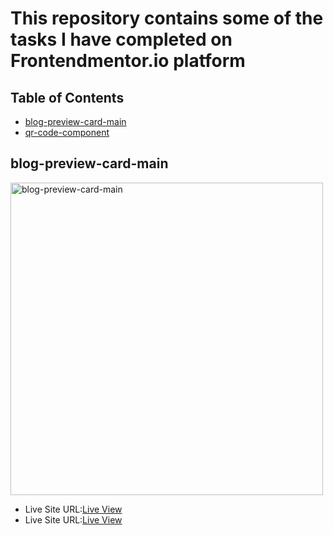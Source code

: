 # This repository contains some of the tasks I have completed on Frontendmentor.io platform

## Table of Contents
 - [blog-preview-card-main](#blog-preview-card-main)
 - [qr-code-component](#qr-code-component)

## blog-preview-card-main

<img src="./blog-preview-card-main/active-states.jpg>" alt="blog-preview-card-main" width="500">

- Live Site URL:[Live View](https://nanayaww.github.io/FrontendMentor-Challenges/blog-preview-card-main)
- Live Site URL:[Live View](https://nanayaww.github.io/FrontendMentor-Challenges/qr-code-component)
